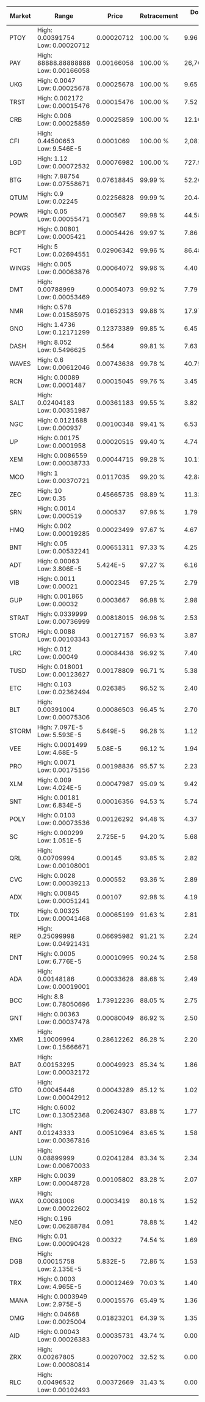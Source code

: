 | Market | Range | Price| Retracement | Doubles to 50% |
| --- | --- | --- | --- | --- |
| PTOY | High: 0.00391754<br />Low: 0.00020712 | 0.00020712 | 100.00 % | 9.96 |
| PAY | High: 88888.88888888<br />Low: 0.00166058 | 0.00166058 | 100.00 % | 26,764,410.79 |
| UKG | High: 0.0047<br />Low: 0.00025678 | 0.00025678 | 100.00 % | 9.65 |
| TRST | High: 0.002172<br />Low: 0.00015476 | 0.00015476 | 100.00 % | 7.52 |
| CRB | High: 0.006<br />Low: 0.00025859 | 0.00025859 | 100.00 % | 12.10 |
| CFI | High: 0.44500653<br />Low: 9.546E-5 | 0.0001069 | 100.00 % | 2,081.86 |
| LGD | High: 1.12<br />Low: 0.00072532 | 0.00076982 | 100.00 % | 727.91 |
| BTG | High: 7.88754<br />Low: 0.07558671 | 0.07618845 | 99.99 % | 52.26 |
| QTUM | High: 0.9<br />Low: 0.02245 | 0.02256828 | 99.99 % | 20.44 |
| POWR | High: 0.05<br />Low: 0.00055471 | 0.000567 | 99.98 % | 44.58 |
| BCPT | High: 0.00801<br />Low: 0.0005421 | 0.00054426 | 99.97 % | 7.86 |
| FCT | High: 5<br />Low: 0.02694551 | 0.02906342 | 99.96 % | 86.48 |
| WINGS | High: 0.005<br />Low: 0.00063876 | 0.00064072 | 99.96 % | 4.40 |
| DMT | High: 0.00788999<br />Low: 0.00053469 | 0.00054073 | 99.92 % | 7.79 |
| NMR | High: 0.578<br />Low: 0.01585975 | 0.01652313 | 99.88 % | 17.97 |
| GNO | High: 1.4736<br />Low: 0.12171299 | 0.12373389 | 99.85 % | 6.45 |
| DASH | High: 8.052<br />Low: 0.5496625 | 0.564 | 99.81 % | 7.63 |
| WAVES | High: 0.6<br />Low: 0.00612046 | 0.00743638 | 99.78 % | 40.75 |
| RCN | High: 0.00089<br />Low: 0.0001487 | 0.00015045 | 99.76 % | 3.45 |
| SALT | High: 0.02404183<br />Low: 0.00351987 | 0.00361183 | 99.55 % | 3.82 |
| NGC | High: 0.0121688<br />Low: 0.000937 | 0.00100348 | 99.41 % | 6.53 |
| UP | High: 0.00175<br />Low: 0.0001958 | 0.00020515 | 99.40 % | 4.74 |
| XEM | High: 0.0086559<br />Low: 0.00038733 | 0.00044715 | 99.28 % | 10.11 |
| MCO | High: 1<br />Low: 0.00370721 | 0.0117035 | 99.20 % | 42.88 |
| ZEC | High: 10<br />Low: 0.35 | 0.45665735 | 98.89 % | 11.33 |
| SRN | High: 0.0014<br />Low: 0.000519 | 0.000537 | 97.96 % | 1.79 |
| HMQ | High: 0.002<br />Low: 0.00019285 | 0.00023499 | 97.67 % | 4.67 |
| BNT | High: 0.05<br />Low: 0.00532241 | 0.00651311 | 97.33 % | 4.25 |
| ADT | High: 0.00063<br />Low: 3.806E-5 | 5.424E-5 | 97.27 % | 6.16 |
| VIB | High: 0.0011<br />Low: 0.00021 | 0.0002345 | 97.25 % | 2.79 |
| GUP | High: 0.001865<br />Low: 0.00032 | 0.0003667 | 96.98 % | 2.98 |
| STRAT | High: 0.0339999<br />Low: 0.00736999 | 0.00818015 | 96.96 % | 2.53 |
| STORJ | High: 0.0088<br />Low: 0.00103343 | 0.00127157 | 96.93 % | 3.87 |
| LRC | High: 0.012<br />Low: 0.00049 | 0.00084438 | 96.92 % | 7.40 |
| TUSD | High: 0.018001<br />Low: 0.00123627 | 0.00178809 | 96.71 % | 5.38 |
| ETC | High: 0.103<br />Low: 0.02362494 | 0.026385 | 96.52 % | 2.40 |
| BLT | High: 0.00391004<br />Low: 0.00075306 | 0.00086503 | 96.45 % | 2.70 |
| STORM | High: 7.097E-5<br />Low: 5.593E-5 | 5.649E-5 | 96.28 % | 1.12 |
| VEE | High: 0.0001499<br />Low: 4.68E-5 | 5.08E-5 | 96.12 % | 1.94 |
| PRO | High: 0.0071<br />Low: 0.00175156 | 0.00198836 | 95.57 % | 2.23 |
| XLM | High: 0.009<br />Low: 4.024E-5 | 0.00047987 | 95.09 % | 9.42 |
| SNT | High: 0.00181<br />Low: 6.834E-5 | 0.00016356 | 94.53 % | 5.74 |
| POLY | High: 0.0103<br />Low: 0.00073536 | 0.00126292 | 94.48 % | 4.37 |
| SC | High: 0.000299<br />Low: 1.051E-5 | 2.725E-5 | 94.20 % | 5.68 |
| QRL | High: 0.00709994<br />Low: 0.00108001 | 0.00145 | 93.85 % | 2.82 |
| CVC | High: 0.0028<br />Low: 0.00039213 | 0.000552 | 93.36 % | 2.89 |
| ADX | High: 0.00845<br />Low: 0.00051241 | 0.00107 | 92.98 % | 4.19 |
| TIX | High: 0.00325<br />Low: 0.00041468 | 0.00065199 | 91.63 % | 2.81 |
| REP | High: 0.25099998<br />Low: 0.04921431 | 0.06695982 | 91.21 % | 2.24 |
| DNT | High: 0.0005<br />Low: 6.776E-5 | 0.00010995 | 90.24 % | 2.58 |
| ADA | High: 0.00148186<br />Low: 0.00019001 | 0.00033628 | 88.68 % | 2.49 |
| BCC | High: 8.8<br />Low: 0.78050696 | 1.73912236 | 88.05 % | 2.75 |
| GNT | High: 0.00363<br />Low: 0.00037478 | 0.00080049 | 86.92 % | 2.50 |
| XMR | High: 1.10009994<br />Low: 0.15666671 | 0.28612262 | 86.28 % | 2.20 |
| BAT | High: 0.00153295<br />Low: 0.00032172 | 0.00049923 | 85.34 % | 1.86 |
| GTO | High: 0.00045446<br />Low: 0.00042912 | 0.00043289 | 85.12 % | 1.02 |
| LTC | High: 0.6002<br />Low: 0.13052368 | 0.20624307 | 83.88 % | 1.77 |
| ANT | High: 0.01243333<br />Low: 0.00367816 | 0.00510964 | 83.65 % | 1.58 |
| LUN | High: 0.08899999<br />Low: 0.00670033 | 0.02041284 | 83.34 % | 2.34 |
| XRP | High: 0.0039<br />Low: 0.00048728 | 0.00105802 | 83.28 % | 2.07 |
| WAX | High: 0.00081006<br />Low: 0.00022602 | 0.0003419 | 80.16 % | 1.52 |
| NEO | High: 0.196<br />Low: 0.06288784 | 0.091 | 78.88 % | 1.42 |
| ENG | High: 0.01<br />Low: 0.00090428 | 0.00322 | 74.54 % | 1.69 |
| DGB | High: 0.00015758<br />Low: 2.135E-5 | 5.832E-5 | 72.86 % | 1.53 |
| TRX | High: 0.0003<br />Low: 4.965E-5 | 0.00012469 | 70.03 % | 1.40 |
| MANA | High: 0.0003949<br />Low: 2.975E-5 | 0.00015576 | 65.49 % | 1.36 |
| OMG | High: 0.04668<br />Low: 0.0025004 | 0.01823201 | 64.39 % | 1.35 |
| AID | High: 0.00043<br />Low: 0.00026383 | 0.00035731 | 43.74 % | 0.00 |
| ZRX | High: 0.00267805<br />Low: 0.00080814 | 0.00207002 | 32.52 % | 0.00 |
| RLC | High: 0.00496532<br />Low: 0.00102493 | 0.00372669 | 31.43 % | 0.00 |
